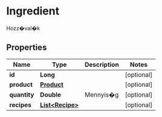 

# Ingredient

Hozz�val�k

## Properties

| Name | Type | Description | Notes |
|------------ | ------------- | ------------- | -------------|
|**id** | **Long** |  |  [optional] |
|**product** | [**Product**](Product.md) |  |  [optional] |
|**quantity** | **Double** | Mennyis�g |  [optional] |
|**recipes** | [**List&lt;Recipe&gt;**](Recipe.md) |  |  [optional] |



